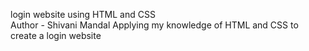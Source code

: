login website using HTML and CSS
<br> 
Author - Shivani Mandal
Applying my knowledge of HTML and CSS to create a login website
